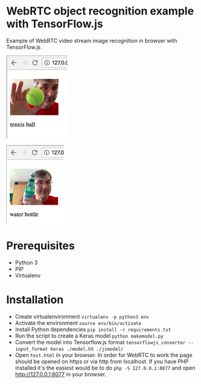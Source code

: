 # WebRTC object recognition example with TensorFlow.js

Example of WebRTC video stream image recognition in browser with TensorFlow.js

![Tennis ball](tensorflowjs-ball.png)

![Water bottle](tebserflowjs-waterbottle.png)

# Prerequisites

- Python 3
- PIP
- Virtualenv

# Installation

- Create virtualenvironment `virtualenv -p python3 env`
- Activate the environment `source env/bin/activate`
- Install Python dependencies `pip install -r requirements.txt`
- Run the script to create a Keras model `python makemodel.py`
- Convert the model into Tensorflow.js format `tensorflowjs_converter --input_format keras ./model.h5 ./jsmodel/`
- Open `test.html` in your browser. In order for WebRTC to work the page should be opened on https or via http from localhost.
  If you have PHP installed it's the easiest would be to do `php -S 127.0.0.1:8077` and open http://127.0.0.1:8077 in your browser.

